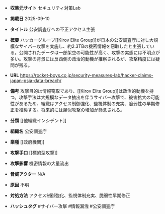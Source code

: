 - **収集元サイト**
セキュリティ対策Lab

- **掲載日**
2025-09-10

- **タイトル**
公安調査庁への不正アクセス主張

- **概要**
ハッカーグループ[[Kirov Elite Group]]が日本の公安調査庁に対し大規模なサイバー攻撃を実施し、約2.3TBの機密情報を窃取したと主張している。公開されたデータは一部架空の可能性が高く、攻撃の実態には不明点が多い。攻撃の背景には反西側の政治的動機が推察されるが、攻撃精度には疑問が残る。

- **URL**
https://rocket-boys.co.jp/security-measures-lab/hacker-claims-japan-psia-data-breach/

- **備考**
攻撃目的は情報窃取であり、[[Kirov Elite Group]]は政治的動機を持つ。攻撃手法は大規模なデータ抽出を伴うサイバー攻撃で、被害拡大の可能性があるため、組織はアクセス制御強化、監視体制の充実、脆弱性の早期修正を推奨する。将来的には類似攻撃の増加が懸念される。

- **分類**
[[他組織インシデント]]

- **組織名**
公安調査庁

- **業種**
[[政府機関]]

- **攻撃手口**
[[標的型攻撃]]

- **攻撃影響**
機密情報の大量流出

- **脅威アクター**
N/A

- **原因**
不明

- **対処方法**
アクセス制御強化、監視体制充実、脆弱性早期修正

- **ハッシュタグ**
#サイバー攻撃 #情報漏洩 #公安調査庁
